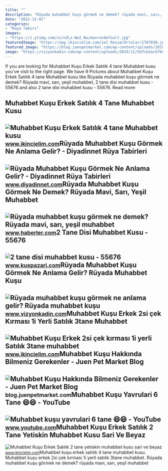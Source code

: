 ```yaml
---
title: ""
description: "Rüyada muhabbet kuşu görmek ne demek? rüyada mavi, sarı, yeşil muhabbet"
date: "2022-12-01"
categories:
- "Ruya Tabiri"
images:
- "https://i.ytimg.com/vi/nZLx-WwI_Nw/maxresdefault.jpg"
featuredImage: "https://img.ikincielim.com/iel_Resim/Ortalar/1767030.jpg"
featured_image: "https://blog.juenpetmarket.com/wp-content/uploads/2019/09/muhabbet-kusu-hakkinda-bilmeniz-gerekenler.jpg"
image: "https://vizyonkadin.com/wp-content/uploads/2019/12/5dfcb2ac67b0a925e8057b18.jpg"
---
```


If you are looking for Muhabbet Kuşu Erkek Satılık 4 tane Muhabbet kusu you've visit to the right page. We have 9 Pictures about Muhabbet Kuşu Erkek Satılık 4 tane Muhabbet kusu like Rüyada muhabbet kuşu görmek ne demek? Rüyada mavi, sarı, yeşil muhabbet, 2 tane disi muhabbet kusu - 55676 and also 2 tane disi muhabbet kusu - 55676. Read more:

Muhabbet Kuşu Erkek Satılık 4 Tane Muhabbet Kusu
------------------------------------------------

 ![Muhabbet Kuşu Erkek Satılık 4 tane Muhabbet kusu](https://img.ikincielim.com/iel_Resim/Ortalar/1799988.jpg) <small>www.ikincielim.com</small>Rüyada Muhabbet Kuşu Görmek Ne Anlama Gelir? - Diyadinnet Rüya Tabirleri
------------------------------------------------------------------------

 ![Rüyada Muhabbet Kuşu Görmek Ne Anlama Gelir? - Diyadinnet Rüya Tabirleri](https://www.diyadinnet.com/d/ruya/ruyada-muhabbet-kusu-gormek-ne-anlama-gelir-3792.jpg) <small>www.diyadinnet.com</small>Rüyada Muhabbet Kuşu Görmek Ne Demek? Rüyada Mavi, Sarı, Yeşil Muhabbet
-----------------------------------------------------------------------

 ![Rüyada muhabbet kuşu görmek ne demek? Rüyada mavi, sarı, yeşil muhabbet](https://i.hbrcdn.com/haber/2020/09/04/ruyada-muhabbet-kusu-gormek-ne-anlama-gelir-13570991_201_amp.jpg) <small>www.haberler.com</small>2 Tane Disi Muhabbet Kusu - 55676
---------------------------------

 ![2 tane disi muhabbet kusu - 55676](https://www.kuspazari.com/files/ilan/59190/1679303597_yVUWz.jpg) <small>www.kuspazari.com</small>Rüyada Muhabbet Kuşu Görmek Ne Anlama Gelir? Rüyada Muhabbet Kuşu
-----------------------------------------------------------------

 ![Rüyada muhabbet kuşu görmek ne anlama gelir? Rüyada muhabbet kuşu](https://vizyonkadin.com/wp-content/uploads/2019/12/5dfcb2ac67b0a925e8057b18.jpg) <small>www.vizyonkadin.com</small>Muhabbet Kuşu Erkek 2si çek Kırması 1i Yerli Satılık 3tane Muhabbet
-------------------------------------------------------------------

 ![Muhabbet Kuşu Erkek 2si çek kırması 1i yerli Satılık 3tane muhabbet](https://img.ikincielim.com/iel_Resim/Ortalar/1821651.jpg) <small>www.ikincielim.com</small>Muhabbet Kuşu Hakkında Bilmeniz Gerekenler - Juen Pet Market Blog
-----------------------------------------------------------------

 ![Muhabbet Kuşu Hakkında Bilmeniz Gerekenler - Juen Pet Market Blog](https://blog.juenpetmarket.com/wp-content/uploads/2019/09/muhabbet-kusu-hakkinda-bilmeniz-gerekenler.jpg) <small>blog.juenpetmarket.com</small>Muhabbet Kuşu Yavrulari 6 Tane 😄😄 - YouTube
-------------------------------------------

 ![Muhabbet kuşu yavrulari 6 tane 😄😄 - YouTube](https://i.ytimg.com/vi/nZLx-WwI_Nw/maxresdefault.jpg) <small>www.youtube.com</small>Muhabbet Kuşu Erkek Satılık 2 Tane Yetiskin Muhabbet Kusu Sari Ve Beyaz
-----------------------------------------------------------------------

 ![Muhabbet Kuşu Erkek Satılık 2 tane yetiskin muhabbet kusu sari ve beyaz](https://img.ikincielim.com/iel_Resim/Ortalar/1767030.jpg) <small>www.ikincielim.com</small>Muhabbet kuşu erkek satılık 4 tane muhabbet kusu. Muhabbet kuşu erkek 2si çek kırması 1i yerli satılık 3tane muhabbet. Rüyada muhabbet kuşu görmek ne demek? rüyada mavi, sarı, yeşil muhabbet
